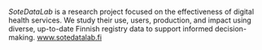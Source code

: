 *SoteDataLab* is a research project focused on the effectiveness of digital health services. We study their use, users, production, and impact using diverse, up-to-date Finnish registry data to support informed decision-making. www.sotedatalab.fi
